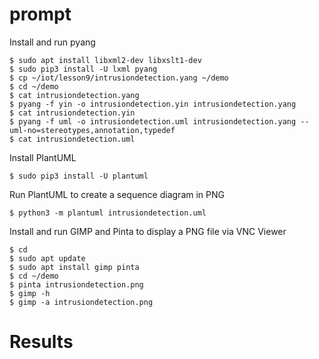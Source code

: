 # prompt
Install and run pyang
```
$ sudo apt install libxml2-dev libxslt1-dev
$ sudo pip3 install -U lxml pyang
$ cp ~/iot/lesson9/intrusiondetection.yang ~/demo
$ cd ~/demo
$ cat intrusiondetection.yang
$ pyang -f yin -o intrusiondetection.yin intrusiondetection.yang
$ cat intrusiondetection.yin
$ pyang -f uml -o intrusiondetection.uml intrusiondetection.yang --uml-no=stereotypes,annotation,typedef
$ cat intrusiondetection.uml
```

Install PlantUML

```
$ sudo pip3 install -U plantuml
```
Run PlantUML to create a sequence diagram in PNG
```
$ python3 -m plantuml intrusiondetection.uml
```

Install and run GIMP and Pinta to display a PNG file via VNC Viewer
```
$ cd
$ sudo apt update
$ sudo apt install gimp pinta
$ cd ~/demo
$ pinta intrusiondetection.png
$ gimp -h
$ gimp -a intrusiondetection.png
```

# Results
